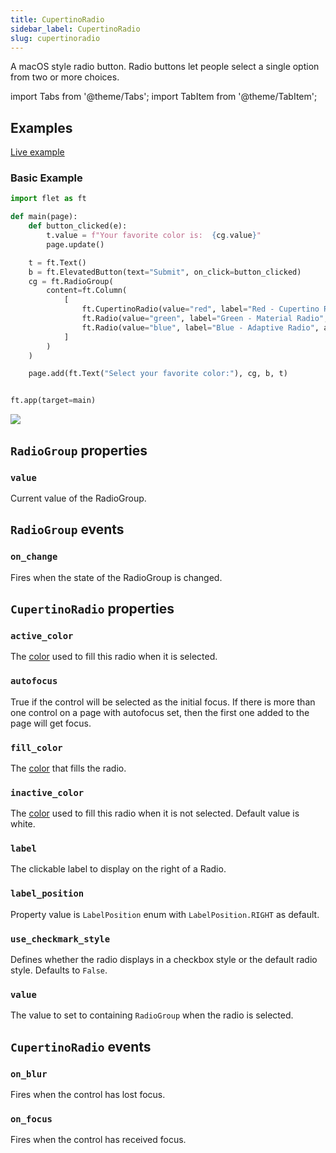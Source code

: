 ```yaml
---
title: CupertinoRadio
sidebar_label: CupertinoRadio
slug: cupertinoradio
---
```


A macOS style radio button. Radio buttons let people select a single option from two or more choices.

import Tabs from '@theme/Tabs';
import TabItem from '@theme/TabItem';

## Examples

[Live example](https://flet-controls-gallery.fly.dev/input/cupertinoradio)

### Basic Example

<Tabs groupId="language">
  <TabItem value="python" label="Python" default>

```python
import flet as ft

def main(page):
    def button_clicked(e):
        t.value = f"Your favorite color is:  {cg.value}"
        page.update()

    t = ft.Text()
    b = ft.ElevatedButton(text="Submit", on_click=button_clicked)
    cg = ft.RadioGroup(
        content=ft.Column(
            [
                ft.CupertinoRadio(value="red", label="Red - Cupertino Radio", active_color=ft.colors.RED, inactive_color=ft.colors.RED),
                ft.Radio(value="green", label="Green - Material Radio", fill_color=ft.colors.GREEN),
                ft.Radio(value="blue", label="Blue - Adaptive Radio", adaptive=True, active_color=ft.colors.BLUE),
            ]
        )
    )

    page.add(ft.Text("Select your favorite color:"), cg, b, t)


ft.app(target=main)
```
  </TabItem>
</Tabs>

<img src="/img/docs/controls/cupertinoradio/cupertino-radio-basic.png" className="screenshot-30"/>

## `RadioGroup` properties

### `value`

Current value of the RadioGroup.

## `RadioGroup` events

### `on_change`

Fires when the state of the RadioGroup is changed.

## `CupertinoRadio` properties

### `active_color`

The [color](/docs/reference/colors) used to fill this radio when it is selected.

### `autofocus`

True if the control will be selected as the initial focus. If there is more than one control on a page with autofocus set, then the first one added to the page will get focus.

### `fill_color`

The [color](/docs/reference/colors) that fills the radio.

### `inactive_color`

The [color](/docs/reference/colors) used to fill this radio when it is not selected. Default value is white.

### `label`

The clickable label to display on the right of a Radio.

### `label_position`

Property value is `LabelPosition` enum with `LabelPosition.RIGHT` as default.

### `use_checkmark_style`

Defines whether the radio displays in a checkbox style or the default radio style. Defaults to `False`.

### `value`

The value to set to containing `RadioGroup` when the radio is selected.

## `CupertinoRadio` events

### `on_blur`

Fires when the control has lost focus.

### `on_focus`

Fires when the control has received focus.
